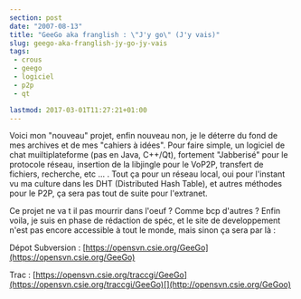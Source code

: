 ```yaml
---
section: post
date: "2007-08-13"
title: "GeeGo aka franglish : \"J'y go\" (J'y vais)"
slug: geego-aka-franglish-jy-go-jy-vais
tags:
 - crous
 - geego
 - logiciel
 - p2p
 - qt

lastmod: 2017-03-01T11:27:21+01:00
---
```


Voici mon "nouveau" projet, enfin nouveau non, je le déterre du fond de mes archives et de mes "cahiers à idées". Pour faire simple, un logiciel de chat muiltiplateforme (pas en Java, C++/Qt), fortement "Jabberisé" pour le protocole réseau, insertion de la libjingle pour le VoP2P, transfert de fichiers, recherche, etc ... . Tout ça pour un réseau local, oui pour l'instant vu ma culture dans les DHT (Distributed Hash Table), et autres méthodes pour le P2P, ça sera pas tout de suite pour l'extranet.

Ce projet ne va t il pas mourrir dans l'oeuf ? Comme bcp d'autres ? Enfin voila, je suis en phase de rédaction de spéc, et le site de developpement n'est pas encore accessible à tout le monde, mais sinon ça sera par là :

Dépot Subversion : [https://opensvn.csie.org/GeeGo](https://opensvn.csie.org/GeeGo)

Trac : [https://opensvn.csie.org/traccgi/GeeGo](https://opensvn.csie.org/traccgi/GeeGo)[](http://opensvn.csie.org/GeGoo)



